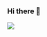### Hi there 👋

<img src="https://capsule-render.vercel.app/api?type=waving&color=EF2D5E&height=250&section=header&text=kexin's%20space&fontSize=60&fontColor=d6ace6" />

<!--
**cocoheart0128/cocoheart0128** is a ✨ _special_ ✨ repository because its `README.md` (this file) appears on your GitHub profile.

Here are some ideas to get you started:

- 🔭 I’m currently working on ...
- 🌱 I’m currently learning ...
- 👯 I’m looking to collaborate on ...
- 🤔 I’m looking for help with ...
- 💬 Ask me about ...
- 📫 How to reach me: ...
- 😄 Pronouns: ...
- ⚡ Fun fact: ...
-->
